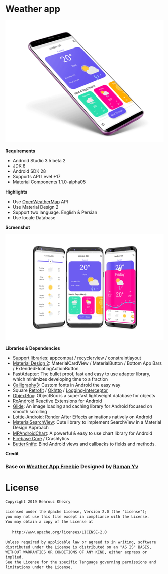 # Weather app

<p align="center"><img src="assets/screenshot-1.png" /></p>

**Requirements**
- Android Studio 3.5 beta 2
- JDK 8
- Android SDK 28
- Supports API Level +17
- Material Components 1.1.0-alpha05

**Highlights**
- Use [OpenWeatherMap] API
- Use Material Design 2
- Support two language. English & Persian
- Use locale Database

**Screenshot**

<p align="center"><img src="assets/screenshot-2.png" /></p>

**Libraries & Dependencies**
- [Support libraries]: appcompat / recyclerview / constraintlayout
- [Material Design 2]: MaterialCardView / MaterialButton / Bottom App Bars / ExtendedFloatingActionButton
- [FastAdapter]: The bullet proof, fast and easy to use adapter library, which minimizes developing time to a fraction
- [Calligraphy3]: Custom fonts in Android the easy way
- Square [Retrofit] / [Okhttp] / [Logging-Interceptor]
- [ObjextBox]: ObjectBox is a superfast lightweight database for objects
- [RxAndroid] Reactive Extensions for Android
- [Glide]: An image loading and caching library for Android focused on smooth scrolling
- [Lottie-Android]: Render After Effects animations natively on Android
- [MaterialSearchView]: Cute library to implement SearchView in a Material Design Approach
- [MPAndroidChart]: A powerful & easy to use chart library for Android
- [Firebase Core] / Crashlytics
- [ButterKnife]: Bind Android views and callbacks to fields and methods.

**Credit**

### Base on [Weather App Freebie] Designed by [Raman Yv] 

# License

    Copyright 2019 Behrouz Khezry

    Licensed under the Apache License, Version 2.0 (the "License");
    you may not use this file except in compliance with the License.
    You may obtain a copy of the License at

       http://www.apache.org/licenses/LICENSE-2.0

    Unless required by applicable law or agreed to in writing, software
    distributed under the License is distributed on an "AS IS" BASIS,
    WITHOUT WARRANTIES OR CONDITIONS OF ANY KIND, either express or implied.
    See the License for the specific language governing permissions and
    limitations under the License.
    
[Weather App Freebie]: https://www.uplabs.com/posts/weather-app-freebie    
[Raman Yv]: https://www.uplabs.com/ramandesigns9    
[OpenWeatherMap]: https://openweathermap.org/
[Support libraries]: https://developer.android.com/jetpack/androidx/
[Material Design 2]: https://material.io/develop/android/
[FastAdapter]: https://github.com/mikepenz/FastAdapter
[Calligraphy3]: https://github.com/InflationX/Calligraphy
[Retrofit]: https://github.com/square/retrofit
[Okhttp]: https://github.com/square/okhttp
[Logging-Interceptor]: https://github.com/square/okhttp/tree/master/okhttp-logging-interceptor
[ObjextBox]: https://github.com/objectbox/objectbox-java
[RxAndroid]: https://github.com/ReactiveX/RxAndroid
[Glide]: https://github.com/bumptech/glide
[Lottie-Android]: https://github.com/airbnb/lottie-android
[MaterialSearchView]: https://github.com/MiguelCatalan/MaterialSearchView
[MPAndroidChart]: https://github.com/PhilJay/MPAndroidChart
[Firebase Core]: https://firebase.google.com/
[ButterKnife]: https://github.com/JakeWharton/butterknife
